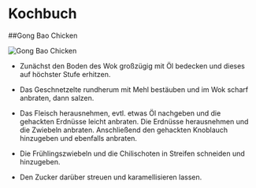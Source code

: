 # Kochbuch

##Gong Bao Chicken

![Gong Bao Chicken](home/dci/Desktop/nov/1911/kochbuch/Kochbuch/images/gong-bao-chicken.jpg)

- Zunächst den Boden des Wok großzügig mit Öl bedecken und dieses auf höchster Stufe erhitzen. 

- Das Geschnetzelte rundherum mit Mehl bestäuben und im Wok scharf anbraten, dann salzen. 


- Das Fleisch herausnehmen, evtl. etwas Öl nachgeben und die gehackten Erdnüsse leicht anbraten. Die Erdnüsse herausnehmen und die Zwiebeln anbraten. Anschließend den gehackten Knoblauch hinzugeben und ebenfalls anbraten. 

- Die Frühlingszwiebeln und die Chilischoten in Streifen schneiden und hinzugeben. 

- Den Zucker darüber streuen und karamellisieren lassen.